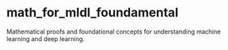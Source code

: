 # math_for_mldl_foundamental
Mathematical proofs and foundational concepts for understanding machine learning and deep learning.
